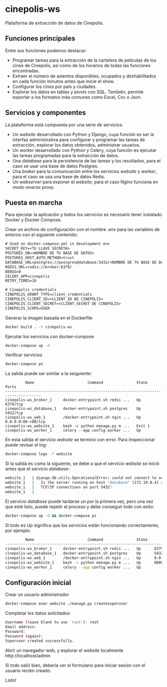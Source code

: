 # cinepolis-ws
Plataforma de extracción de datos de Cinepolis.

## Funciones principales
Entre sus funciones podemos destacar:
- Programar tareas para la extracción de la cartelera de películas de los cines de Cinepolis, así como de los horarios de todas las funciones encontradas. 
- Extraer el número de asientos disponibles, ocupados y deshabilitados en cada función minutos antes que inicie el show.
- Configurar los cines por país y ciudades.
- Explorar los datos en tablas y pivots con SQL. También, permite exportar a los formatos más comunes como Excel, Csv o Json.

## Servicios y componentes
La plataforma está compuesta por una serie de servicios:
- Un _website_ desarrollado con Python y Django, cuya función es ser la interfaz administrativa para configurar y programar las tareas de extracción, explorar los datos obtenidos, administrar usuarios.
- Un _worker_ desarrollado con Python y Celery, cuya función es ejecutar las tareas programadas para la extracción de datos.
- Una _database_ para la persistencia de las tareas y los resultados, para el caso se usar una base de datos Postgres.
- Una _broker_ para la comunicación entre los servicios _website_ y _worker_, para el caso se usa una base de datos Redis.
- Un _webserver_ para exponer el _website_, para el caso Nginx funciona en modo _reverse proxy_.


## Puesta en marcha
Para ejecutar la aplicación y todos los servicios es necesario tener instalado Docker y Docker Compose.

Crear un archivo de configuración con el nombre _.env_ para las variables de entorno con el siguiente contenido:
```txt
# Used on docker-compose.yml in development env
SECRET_KEY=<TU LLAVE SECRETA>
POSTGRES_DB=<NOMBRE DE TU BASE DE DATOS>
POSTGRES_HOST_AUTH_METHOD=trust
DATABASE_URL=postgres://postgres@database:5432/<NOMBRE DE TU BASE DE DATOS>
REDIS_URL=redis://broker:6379/
DEBUG=0
CELERY_APP=cinepolis
RETRY_TIMES=10

# Cinepolis credentials
CINEPOLIS_GRANT_TYPE=client_credentials
CINEPOLIS_CLIENT_ID=<CLIENT_ID DE CINEPOLIS>
CINEPOLIS_CLIENT_SECRET=<CLIENT_SECRET DE CINEPOLIS>
CINEPOLIS_SCOPE=USER
```

Generar la imagen basada en el Dockerfile
```bash
docker build . -t cinepolis-ws
```

Ejecutar los servicios con docker-compose
```bash
docker-compose up -d
```

Verificar servicios
```bash
docker-compose ps
```
La salida puede ser similar a la seiguiente:
```
         Name                        Command               State          Ports       
--------------------------------------------------------------------------------------
cinepolis-ws_broker_1     docker-entrypoint.sh redis ...   Up       6379/tcp          
cinepolis-ws_database_1   docker-entrypoint.sh postgres    Up       5432/tcp          
cinepolis-ws_web_1        /docker-entrypoint.sh ngin ...   Up       0.0.0.0:80->80/tcp
cinepolis-ws_website_1    bash -c python manage.py m ...   Exit 1                     
cinepolis-ws_worker_1     celery --app config worker ...   Up                         
```
En esta salida el servicio _website_ se terminó con error. Para inspeccionar puede revisar el log:
```bash
docker-compose logs -f website
```
Si la salida es como la siguiente, se debe a que el servicio _website_ se inició antes que el servicio _database_:
```bash
website_1   | django.db.utils.OperationalError: could not connect to server: Connection refused
website_1   |   Is the server running on host "database" (172.19.0.4) and accepting
website_1   |   TCP/IP connections on port 5432?
website_1   | 
```
El servicio _database_ puede tardarse un por la primera vez, pero una vez que esté listo, puede repetir el proceso y debe conseguir todo con exito:
```bash
docker-compose up -d && docker-compose ps
```

Si todo es _Up_ significa que los servicios están funcionando correctamente, por ejemplo:
```bash
         Name                        Command               State         Ports       
-------------------------------------------------------------------------------------
cinepolis-ws_broker_1     docker-entrypoint.sh redis ...   Up      6379/tcp          
cinepolis-ws_database_1   docker-entrypoint.sh postgres    Up      5432/tcp          
cinepolis-ws_web_1        /docker-entrypoint.sh ngin ...   Up      0.0.0.0:80->80/tcp
cinepolis-ws_website_1    bash -c python manage.py m ...   Up      8000/tcp          
cinepolis-ws_worker_1     celery --app config worker ...   Up
```

## Configuración inicial
Crear un usuario administrador
```bash
docker-compose exec website ./manage.py createsuperuser
```

Completar los datos solicitados:
```bash
Username (leave blank to use 'root'): root
Email address: 
Password: 
Password (again): 
Superuser created successfully.
```

Abrir un navegador web, y explorar el _website_ localmente http://localhost/admin

Si todo salió bien, debería ver el formulario para iniciar sesión con el usuario recién creado.

Listo!
